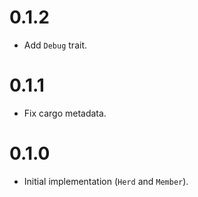 # 0.1.2

* Add `Debug` trait.

# 0.1.1

* Fix cargo metadata.

# 0.1.0

* Initial implementation (`Herd` and `Member`).
